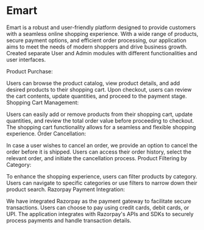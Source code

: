 # Emart

Emart is a robust and user-friendly platform designed to provide customers with a seamless online shopping experience. With a wide range of products, secure payment options, and efficient order processing, our application aims to meet the needs of modern shoppers and drive business growth.
Created separate User and Admin modules with different functionalities and user interfaces.

Product Purchase:

Users can browse the product catalog, view product details, and add desired products to their shopping cart.
Upon checkout, users can review the cart contents, update quantities, and proceed to the payment stage.
Shopping Cart Management:

Users can easily add or remove products from their shopping cart, update quantities, and review the total order value before proceeding to checkout.
The shopping cart functionality allows for a seamless and flexible shopping experience.
Order Cancellation:

In case a user wishes to cancel an order, we provide an option to cancel the order before it is shipped.
Users can access their order history, select the relevant order, and initiate the cancellation process.
Product Filtering by Category:

To enhance the shopping experience, users can filter products by category.
Users can navigate to specific categories or use filters to narrow down their product search.
Razorpay Payment Integration:

We have integrated Razorpay as the payment gateway to facilitate secure transactions.
Users can choose to pay using credit cards, debit cards, or UPI.
The application integrates with Razorpay's APIs and SDKs to securely process payments and handle transaction details.
